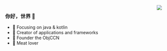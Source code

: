 <img align="right" src="https://github-readme-stats.vercel.app/api?username=ZLYang110&show_icons=true&icon_color=CE1D2D&text_color=718096&bg_color=ffffff&hide_title=true" />

### 你好，世界 👋

- :orange_book: Focusing on java & kotlin
- :hammer: Creator of applications and frameworks
- :ram: Founder the ObjCCN
- :meat_on_bone: Meat lover
